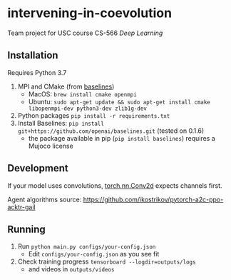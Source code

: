 # intervening-in-coevolution

Team project for USC course CS-566 _Deep Learning_

## Installation

Requires Python 3.7

1. MPI and CMake (from [baselines](https://github.com/openai/baselines))
    - MacOS: `brew install cmake openmpi`
    - Ubuntu: `sudo apt-get update && sudo apt-get install cmake libopenmpi-dev python3-dev zlib1g-dev`
2. Python packages `pip install -r requirements.txt`
2. Install Baselines: `pip install git+https://github.com/openai/baselines.git` (tested on 0.1.6)
    - the package available in pip (`pip install baselines`) requires a Mujoco license


## Development

If your model uses convolutions, [torch.nn.Conv2d](https://pytorch.org/docs/stable/nn.html#conv2d) expects channels first.

Agent algorithms source: https://github.com/ikostrikov/pytorch-a2c-ppo-acktr-gail


## Running

1. Run `python main.py configs/your-config.json`
   - Edit `configs/your-config.json` as you see fit   
3. Check training progress `tensorboard --logdir=outputs/logs`
   - and videos in `outputs/videos`
